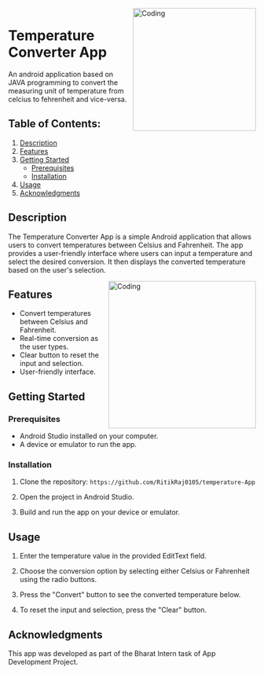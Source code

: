 <img align="right" alt="Coding" width="250" src="https://github.com/RitikRaj0105/temperature-App">

# Temperature Converter App
An android application based on JAVA programming to convert the measuring unit of temperature from celcius to fehrenheit and vice-versa.

## Table of Contents:
1. [Description](#description)
2. [Features](#features)
3. [Getting Started](#getting-started)
    - [Prerequisites](#prerequisites)
    - [Installation](#installation)
4. [Usage](#usage)
5. [Acknowledgments](#acknowledgments)


## Description

The Temperature Converter App is a simple Android application that allows users to convert temperatures between Celsius and Fahrenheit. The app provides a user-friendly interface where users can input a temperature and select the desired conversion. It then displays the converted temperature based on the user's selection.

<img align="right" alt="Coding" width="300" src="https://github.com/RitikRaj0105/temperature-App">

## Features

- Convert temperatures between Celsius and Fahrenheit.
- Real-time conversion as the user types.
- Clear button to reset the input and selection.
- User-friendly interface.

## Getting Started

### Prerequisites

- Android Studio installed on your computer.
- A device or emulator to run the app.

### Installation

1. Clone the repository:
   ```https://github.com/RitikRaj0105/temperature-App```

2. Open the project in Android Studio.

3. Build and run the app on your device or emulator.

## Usage

1. Enter the temperature value in the provided EditText field.

2. Choose the conversion option by selecting either Celsius or Fahrenheit using the radio buttons.

3. Press the "Convert" button to see the converted temperature below.

4. To reset the input and selection, press the "Clear" button.

## Acknowledgments

This app was developed as part of the Bharat Intern task of App Development Project.

